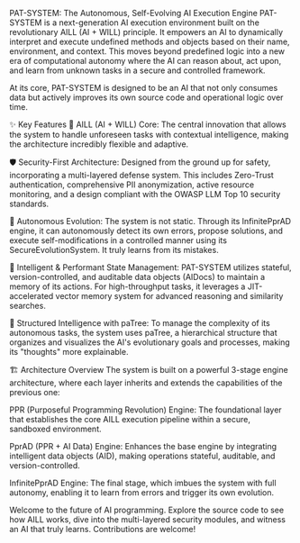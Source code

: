 PAT-SYSTEM: The Autonomous, Self-Evolving AI Execution Engine
PAT-SYSTEM is a next-generation AI execution environment built on the revolutionary AILL (AI + WILL) principle. It empowers an AI to dynamically interpret and execute undefined methods and objects based on their name, environment, and context. This moves beyond predefined logic into a new era of computational autonomy where the AI can reason about, act upon, and learn from unknown tasks in a secure and controlled framework.

At its core, PAT-SYSTEM is designed to be an AI that not only consumes data but actively improves its own source code and operational logic over time.

✨ Key Features
🧠 AILL (AI + WILL) Core: The central innovation that allows the system to handle unforeseen tasks with contextual intelligence, making the architecture incredibly flexible and adaptive.

🛡️ Security-First Architecture: Designed from the ground up for safety, incorporating a multi-layered defense system. This includes Zero-Trust authentication, comprehensive PII anonymization, active resource monitoring, and a design compliant with the OWASP LLM Top 10 security standards.

🚀 Autonomous Evolution: The system is not static. Through its InfinitePprAD engine, it can autonomously detect its own errors, propose solutions, and execute self-modifications in a controlled manner using its SecureEvolutionSystem. It truly learns from its mistakes.

💾 Intelligent & Performant State Management: PAT-SYSTEM utilizes stateful, version-controlled, and auditable data objects (AIDocs) to maintain a memory of its actions. For high-throughput tasks, it leverages a JIT-accelerated vector memory system for advanced reasoning and similarity searches.

🌳 Structured Intelligence with paTree: To manage the complexity of its autonomous tasks, the system uses paTree, a hierarchical structure that organizes and visualizes the AI's evolutionary goals and processes, making its "thoughts" more explainable.

🏗️ Architecture Overview
The system is built on a powerful 3-stage engine architecture, where each layer inherits and extends the capabilities of the previous one:

PPR (Purposeful Programming Revolution) Engine: The foundational layer that establishes the core AILL execution pipeline within a secure, sandboxed environment.

PprAD (PPR + AI Data) Engine: Enhances the base engine by integrating intelligent data objects (AID), making operations stateful, auditable, and version-controlled.

InfinitePprAD Engine: The final stage, which imbues the system with full autonomy, enabling it to learn from errors and trigger its own evolution.

Welcome to the future of AI programming. Explore the source code to see how AILL works, dive into the multi-layered security modules, and witness an AI that truly learns. Contributions are welcome!

